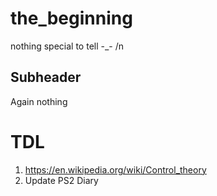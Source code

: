 # the_beginning


nothing special to tell -_-
/n
## Subheader

Again nothing

# TDL
1.  https://en.wikipedia.org/wiki/Control_theory
2.  Update PS2 Diary
